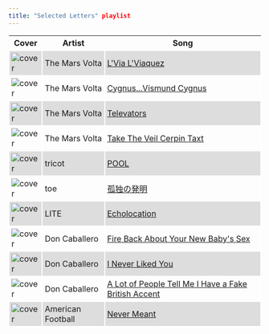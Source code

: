 ```yaml
---
title: "Selected Letters" playlist
---
```


<style>
thead th {
    text-align: center;
}
tbody td {
    text-justify: none;
    vertical-align: middle;
    padding: 0.25rem;
    border: 2px solid white;
}
tbody td img {
    max-width: 100px;
    display: block;
    margin: 0;
}
tbody tr:nth-of-type(odd) td {
    background-color: #ddd;
}
</style>

Cover | Artist | Song
---|---|---
![cover](https://i.scdn.co/image/ab67616d0000b273a6fb6a5868d334326c641fa4) | The Mars Volta | [L'Via L'Viaquez](https://open.spotify.com/track/1LuPrOdGp4NSWVsJ2sPJOx)
![cover](https://i.scdn.co/image/ab67616d0000b273a6fb6a5868d334326c641fa4) | The Mars Volta | [Cygnus...Vismund Cygnus](https://open.spotify.com/track/2mmygsZnoEzJHXzEMgLd76)
![cover](https://i.scdn.co/image/ab67616d0000b273f32a4535c09f7cae822bd695) | The Mars Volta | [Televators](https://open.spotify.com/track/23qnota5Iyg4f9LNdNIC1D)
![cover](https://i.scdn.co/image/ab67616d0000b273f32a4535c09f7cae822bd695) | The Mars Volta | [Take The Veil Cerpin Taxt](https://open.spotify.com/track/76hTx8SeM6aGvDBSwcKAxX)
![cover](https://i.scdn.co/image/ab67616d0000b273061e6592466a9234af85ef0b) | tricot | [POOL](https://open.spotify.com/track/6qL7sccU4FQS6zUgKCzNu6)
![cover](https://i.scdn.co/image/ab67616d0000b273b5a7cac5f838dcd77512037d) | toe | [孤独の発明](https://open.spotify.com/track/2RJuCZXtZYubzTW78kmaBx)
![cover](https://i.scdn.co/image/ab67616d0000b27366113b634a04031ebee1bc6f) | LITE | [Echolocation](https://open.spotify.com/track/51Vs7KeraqZwfR5OQLuaeI)
![cover](https://i.scdn.co/image/ab67616d0000b273f9b4e9505b68872ac7f70d38) | Don Caballero | [Fire Back About Your New Baby's Sex](https://open.spotify.com/track/01VhYbUIdJABCY4Ceupxbn)
![cover](https://i.scdn.co/image/ab67616d0000b273f9b4e9505b68872ac7f70d38) | Don Caballero | [I Never Liked You](https://open.spotify.com/track/4hNDjZgETQs9rgt1gGSrTe)
![cover](https://i.scdn.co/image/ab67616d0000b273f9b4e9505b68872ac7f70d38) | Don Caballero | [A Lot of People Tell Me I Have a Fake British Accent](https://open.spotify.com/track/0VRYOFM08tk2wGhHWKGgnx)
![cover](https://i.scdn.co/image/ab67616d0000b273f31264e3b571ac4a89d98ae6) | American Football | [Never Meant](https://open.spotify.com/track/4ZDyo32Vg4avIKHaDfZSOg)
